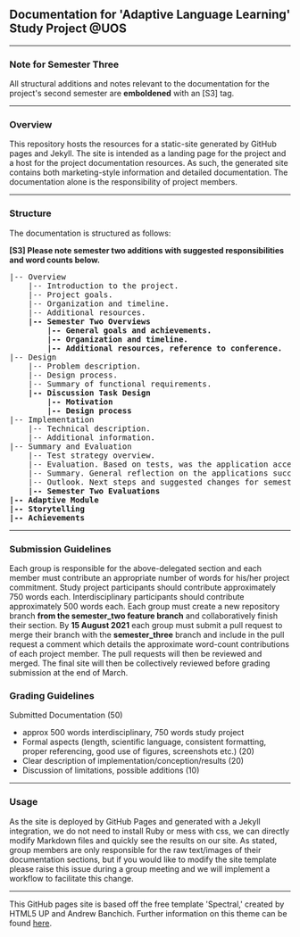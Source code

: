 ## Documentation for 'Adaptive Language Learning' Study Project @UOS

---

### Note for Semester Three

All structural additions and notes relevant to the documentation
for the project's second semester are **emboldened** with an
[S3] tag.

----

### Overview

This repository hosts the resources for a static-site generated by GitHub pages and Jekyll.
The site is intended as a landing page for the project and a host for the project documentation resources.
As such, the generated site contains both marketing-style information and detailed documentation.
The documentation alone is the responsibility of project members.

---

### Structure

The documentation is structured as follows:

**[S3] Please note semester two additions with suggested
responsibilities and word counts below.**

<pre>
|-- Overview
    |-- Introduction to the project.
    |-- Project goals.
    |-- Organization and timeline.
    |-- Additional resources.
    <b>|-- Semester Two Overviews</b>
        <b>|-- General goals and achievements.</b>
        <b>|-- Organization and timeline.</b>
        <b>|-- Additional resources, reference to conference.</b>
|-- Design
    |-- Problem description.
    |-- Design process.
    |-- Summary of functional requirements.
    <b>|-- Discussion Task Design</b>
        <b>|-- Motivation</b>
        <b>|-- Design process</b>
|-- Implementation
    |-- Technical description.
    |-- Additional information.
|-- Summary and Evaluation
    |-- Test strategy overview.
    |-- Evaluation. Based on tests, was the application accepted by the target user and did it meet the requirements?
    |-- Summary. General reflection on the applications successes/failures.
    |-- Outlook. Next steps and suggested changes for semester two.
    <b>|-- Semester Two Evaluations</b>
<b>|-- Adaptive Module</b>
<b>|-- Storytelling</b>
<b>|-- Achievements</b>
</pre>

---

### Submission Guidelines

Each group is responsible for the above-delegated section and each member must contribute an appropriate number of words for his/her project commitment.
Study project participants should contribute approximately 750 words each. Interdisciplinary participants should contribute approximately 500 words each.
Each group must create a new repository branch **from the semester_two feature branch** and collaboratively finish their section. By **15 August 2021** each group must submit a pull request to merge their
branch with the **semester_three** branch and include in the pull request a comment which details the approximate word-count contributions of each project member. The pull
requests will then be reviewed and merged. The final site will then be collectively reviewed before grading submission at the end of March.

### Grading Guidelines

Submitted Documentation (50)
- approx 500 words interdisciplinary, 750 words study project
- Formal aspects (length, scientific language, consistent formatting, proper referencing, good use of figures, screenshots etc.) (20)
- Clear description of implementation/conception/results (20)
- Discussion of limitations, possible additions (10)

---

### Usage

As the site is deployed by GitHub Pages and generated with a Jekyll integration, we do not need to install Ruby or mess with css, we can directly modify Markdown files and quickly see the results on our site.
As stated, group members are only responsible for the raw text/images of their documentation sections,
but if you would like to modify the site template please raise this issue during a group meeting and we will implement a workflow to facilitate this change.

---

This GitHub pages site is based off the free template 'Spectral,' created by HTML5 UP and Andrew Banchich.
Further information on this theme can be found [here](https://github.com/andrewbanchich/spectral-jekyll-theme).
